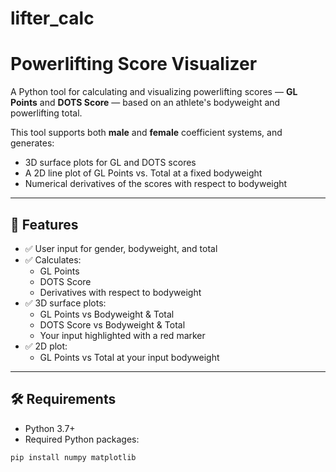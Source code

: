 # lifter_calc

# Powerlifting Score Visualizer

A Python tool for calculating and visualizing powerlifting scores — **GL Points** and **DOTS Score** — based on an athlete's bodyweight and powerlifting total.

This tool supports both **male** and **female** coefficient systems, and generates:
- 3D surface plots for GL and DOTS scores
- A 2D line plot of GL Points vs. Total at a fixed bodyweight
- Numerical derivatives of the scores with respect to bodyweight

---

## 📌 Features

- ✅ User input for gender, bodyweight, and total
- ✅ Calculates:
  - GL Points
  - DOTS Score
  - Derivatives with respect to bodyweight
- ✅ 3D surface plots:
  - GL Points vs Bodyweight & Total
  - DOTS Score vs Bodyweight & Total
  - Your input highlighted with a red marker
- ✅ 2D plot:
  - GL Points vs Total at your input bodyweight

---

## 🛠 Requirements

- Python 3.7+
- Required Python packages:

```bash
pip install numpy matplotlib
